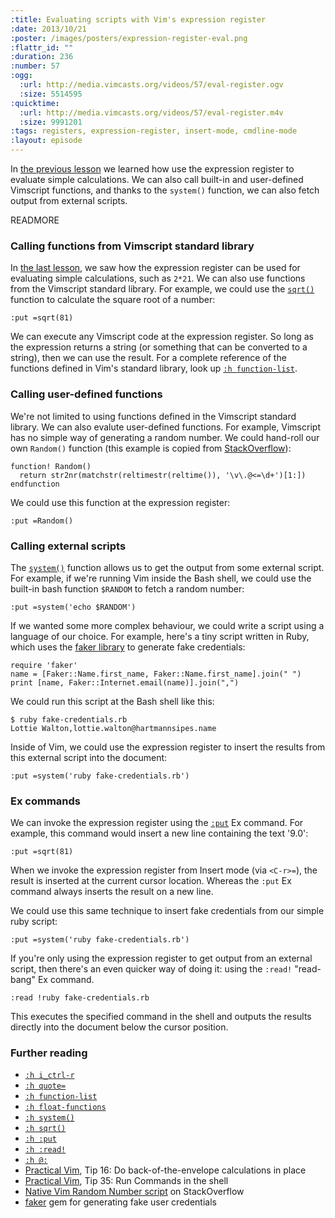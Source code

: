 ```yaml
--- 
:title: Evaluating scripts with Vim's expression register
:date: 2013/10/21
:poster: /images/posters/expression-register-eval.png
:flattr_id: ""
:duration: 236
:number: 57
:ogg: 
  :url: http://media.vimcasts.org/videos/57/eval-register.ogv
  :size: 5514595
:quicktime: 
  :url: http://media.vimcasts.org/videos/57/eval-register.m4v
  :size: 9991201
:tags: registers, expression-register, insert-mode, cmdline-mode
:layout: episode
---
```


In [the previous lesson][previous] we learned how use the expression register to evaluate simple calculations. We can also call built-in and user-defined Vimscript functions, and thanks to the `system()` function, we can also fetch output from external scripts.

[previous]: /e/56

READMORE


### Calling functions from Vimscript standard library

In [the last lesson](/e/56), we saw how the expression register can be used for evaluating simple calculations, such as `2*21`. We can also use functions from the Vimscript standard library. For example, we could use the [`sqrt()`][sqrt()] function to calculate the square root of a number:

    :put =sqrt(81)

We can execute any Vimscript code at the expression register. So long as the expression returns a string (or something that can be converted to a string), then we can use the result. For a complete reference of the functions defined in Vim's standard library, look up [`:h function-list`][function-list].

### Calling user-defined functions

We're not limited to using functions defined in the Vimscript standard library. We can also evalute user-defined functions. For example, Vimscript has no simple way of generating a random number. We could hand-roll our own `Random()` function (this example is copied from [StackOverflow][rand()]):

    function! Random()
      return str2nr(matchstr(reltimestr(reltime()), '\v\.@<=\d+')[1:])
    endfunction

We could use this function at the expression register:

    :put =Random()

### Calling external scripts

The [`system()`][system()] function allows us to get the output from some external script. For example, if we're running Vim inside the Bash shell, we could use the built-in bash function `$RANDOM` to fetch a random number:

    :put =system('echo $RANDOM')

If we wanted some more complex behaviour, we could write a script using a language of our choice. For example, here's a tiny script written in Ruby, which uses the [faker library][faker] to generate fake credentials:

    require 'faker'
    name = [Faker::Name.first_name, Faker::Name.first_name].join(" ")
    print [name, Faker::Internet.email(name)].join(",")

We could run this script at the Bash shell like this:

    $ ruby fake-credentials.rb
    Lottie Walton,lottie.walton@hartmannsipes.name

Inside of Vim, we could use the expression register to insert the results from this external script into the document:

    :put =system('ruby fake-credentials.rb')

### Ex commands

We can invoke the expression register using the [`:put`][:put] Ex command. For example, this command would insert a new line containing the text '9.0':

    :put =sqrt(81)

When we invoke the expression register from Insert mode (via `<C-r>=`), the result is inserted at the current cursor location. Whereas the `:put` Ex command always inserts the result on a new line.

We could use this same technique to insert fake credentials from our simple ruby script:

    :put =system('ruby fake-credentials.rb')

If you're only using the expression register to get output from an external script, then there's an even quicker way of doing it: using the `:read!` "read-bang" Ex command.

    :read !ruby fake-credentials.rb

This executes the specified command in the shell and outputs the results directly into the document below the cursor position.


### Further reading

* [`:h i_ctrl-r`][i_ctrl-r]
* [`:h quote=`][quote=]
* [`:h function-list`][function-list]
* [`:h float-functions`][float-functions]
* [`:h system()`][system()]
* [`:h sqrt()`][sqrt()]
* [`:h :put`][:put]
* [`:h :read!`][:r!]
* [`:h @:`][@:]
* [Practical Vim][pv], Tip 16: Do back-of-the-envelope calculations in place
* [Practical Vim][pv], Tip 35: Run Commands in the shell
* [Native Vim Random Number script][rand()] on StackOverflow
* [faker][] gem for generating fake user credentials

[i_ctrl-r]: http://vimdoc.sourceforge.net/htmldoc/insert.html#i_CTRL-R
[system()]: http://vimdoc.sourceforge.net/htmldoc/eval.html#system()
[sqrt()]: http://vimdoc.sourceforge.net/htmldoc/eval.html#sqrt()
[quote=]: http://vimdoc.sourceforge.net/htmldoc/change.html#quote=
[@:]: http://vimdoc.sourceforge.net/htmldoc/repeat.html#@:
[function-list]: http://vimdoc.sourceforge.net/htmldoc/usr_41.html#function-list
[float-functions]: http://vimdoc.sourceforge.net/htmldoc/usr_41.html#float-functions
[:put]: http://vimdoc.sourceforge.net/htmldoc/change.html#:put
[:r!]: http://vimdoc.sourceforge.net/htmldoc/insert.html#:r!
[pv]: http://pragprog.com/book/dnvim/practical-vim
[rand()]: http://stackoverflow.com/a/12739441/128850
[faker]: http://rubygems.org/gems/faker
